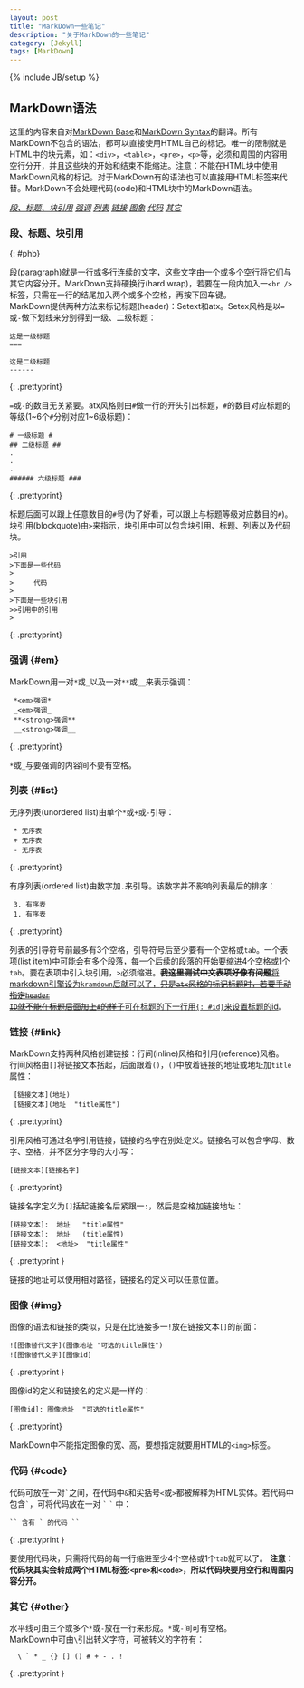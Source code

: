 ```yaml
---
layout: post
title: "MarkDown一些笔记"
description: "关于MarkDown的一些笔记"
category: [Jekyll]
tags: [MarkDown]
---
```

{% include JB/setup %}

## MarkDown语法 ##


这里的内容来自对[MarkDown Base][MB]和[MarkDown Syntax][ms]的翻译。所有MarkDown不包含的语法，都可以直接使用HTML自己的标记。唯一的限制就是HTML中的块元素，如：`<div>`，`<table>`，`<pre>`，`<p>`等，必须和周围的内容用空行分开，并且这些块的开始和结束不能缩进。注意：不能在HTML块中使用MarkDown风格的标记。对于MarkDown有的语法也可以直接用HTML标签来代替。MarkDown不会处理代码(code)和HTML块中的MarkDown语法。   

[mb]: http://daringfireball.net/projects/markdown/basics "MarkDown Base"
[ms]: http://daringfireball.net/projects/markdown/syntax "MarkDown Syntax"

_[段、标题、块引用](#phb)_		_[强调](#em)_		_[列表](#list)_		_[链接](#link)_		_[图象](#img)_		_[代码](#code)_		_[其它](#other)_


### 段、标题、块引用 ### 
{: #phb}

段(paragraph)就是一行或多行连续的文字，这些文字由一个或多个空行将它们与其它内容分开。MarkDown支持硬换行(hard wrap)，若要在一段内加入一`<br />`标签，只需在一行的结尾加入两个或多个空格，再按下回车键。    
MarkDown提供两种方法来标记标题(header)：Setext和atx。Setex风格是以`=`或`-`做下划线来分别得到一级、二级标题：

	这是一级标题
	===
	
	这是二级标题
	------
{: .prettyprint}	
	
`=`或`-`的数目无关紧要。atx风格则由`#`做一行的开头引出标题，`#`的数目对应标题的等级(1~6个`#`分别对应1~6级标题)：

	# 一级标题 #
	## 二级标题 ##
	.
	.
	.
	###### 六级标题 ###
{: .prettyprint}	
	
标题后面可以跟上任意数目的`#`号(为了好看，可以跟上与标题等级对应数目的`#`)。  
块引用(blockquote)由`>`来指示，块引用中可以包含块引用、标题、列表以及代码块。

    >引用  
    >下面是一些代码
    >
    >     代码
    >
    >下面是一些块引用
    >>引用中的引用
    >   
{: .prettyprint}	
	
	
### 强调   {#em}

MarkDown用一对`*`或`_`以及一对`**`或`__`来表示强调：

     *<em>强调*
	 _<em>强调_
	 **<strong>强调**
	 __<strong>强调__
{: .prettyprint}	 
	 
`*`或`_`与要强调的内容间不要有空格。

### 列表    {#list}

无序列表(unordered list)由单个`*`或`+`或`-`引导：

     * 无序表
	 + 无序表
	 - 无序表
{: .prettyprint}	 
	 
有序列表(ordered list)由数字加`.`来引导。该数字并不影响列表最后的排序：

     3. 有序表
	 1. 有序表
{: .prettyprint}	 
	 
列表的引导符号前最多有3个空格，引导符号后至少要有一个空格或`tab`。一个表项(list item)中可能会有多个段落，每一个后续的段落的开始要缩进4个空格或1个`tab`。要在表项中引入块引用，`>`必须缩进。<del>__我这里测试中文表项好像有问题__</del><ins>将markdown引擎设为<code>kramdown</code>后就可以了，<del>只是<code>atx</code>风格的标记标题时，若要手动指定<code>header ID</code>就不能在标题后面加上<code>#</code>的样子</del>可在标题的下一行用`{: #id}`来设置标题的id</ins>。


### 链接   {#link}

MarkDown支持两种风格创建链接：行间(inline)风格和引用(reference)风格。   
行间风格由`[]`将链接文本括起，后面跟着`()`，`()`中放着链接的地址或地址加`title`属性：
     
	 [链接文本](地址)
	 [链接文本](地址  "title属性")
{: .prettyprint}	 
	 
引用风格可通过名字引用链接，链接的名字在别处定义。链接名可以包含字母、数字、空格，并不区分字母的大小写：

	[链接文本][链接名字]
{: .prettyprint}	
	
链接名字定义为`[]`括起链接名后紧跟一`:`，然后是空格加链接地址：
	
	[链接文本]:  地址   "title属性"
	[链接文本]:  地址   (title属性)
	[链接文本]:  <地址>  "title属性"
{: .prettyprint	}
	
链接的地址可以使用相对路径，链接名的定义可以任意位置。

### 图像   {#img}

图像的语法和链接的类似，只是在比链接多一`!`放在链接文本`[]`的前面：

    ![图像替代文字](图像地址 "可选的title属性")
	![图像替代文字][图像id]
{: .prettyprint }	
	
图像id的定义和链接名的定义是一样的：
    
	[图像id]: 图像地址  "可选的title属性"
{: .prettyprint}	
	
MarkDown中不能指定图像的宽、高，要想指定就要用HTML的`<img>`标签。
	
### 代码   {#code}

代码可放在一对`` ` ``之间，在代码中`&`和尖括号`<`或`>`都被解释为HTML实体。若代码中包含`` ` ``，可将代码放在一对 `` ` `` `` ` `` 中：

	`` 含有 ` 的代码 ``
{: .prettyprint }	

要使用代码块，只需将代码的每一行缩进至少4个空格或1个`tab`就可以了。 __注意：代码块其实会转成两个HTML标签:`<pre>`和`<code>`，所以代码块要用空行和周围内容分开。__

### 其它   {#other}

水平线可由三个或多个`*`或`-`放在一行来形成。`*`或`-`间可有空格。   
MarkDown中可由`\`引出转义字符，可被转义的字符有：

      \ ` * _ {} [] () # + - . !
{: .prettyprint }	  

